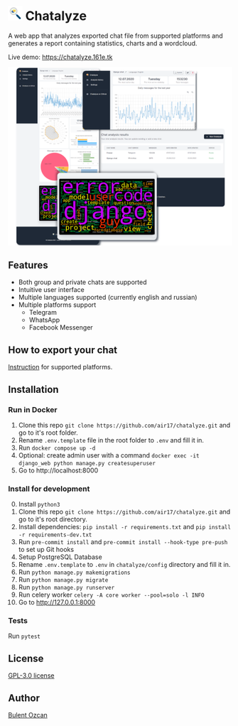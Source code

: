 # ![Chatalyze logo](https://github.com/air17/chatalyze/raw/dev/chatalyze/static/assets/img/favicon/favicon-32x32.png) Chatalyze

A web app that analyzes exported chat file from supported platforms and generates a report containing statistics, charts and a wordcloud.

Live demo: https://chatalyze.161e.tk

![Chatalyze mockup](https://github.com/air17/chatalyze/raw/dev/chatalyze/static/assets/img/mockup-presentation.png)

## Features

- Both group and private chats are supported
- Intuitive user interface
- Multiple languages supported (currently english and russian)
- Multiple platforms support
  - Telegram
  - WhatsApp
  - Facebook Messenger

## How to export your chat

[Instruction](how-to-export.md) for supported platforms.

## Installation

### Run in Docker

1. Clone this repo `git clone https://github.com/air17/chatalyze.git` and go to it's root folder.
2. Rename `.env.template` file in the root folder to `.env` and fill it in.
3. Run `docker compose up -d`
4. Optional: create admin user with a command `docker exec -it django_web python manage.py createsuperuser`
5. Go to http://localhost:8000

### Install for development

0. Install `python3`
1. Clone this repo `git clone https://github.com/air17/chatalyze.git` and go to it's root directory.
2. Install dependencies: `pip install -r requirements.txt` and `pip install -r requirements-dev.txt`
3. Run `pre-commit install` and `pre-commit install --hook-type pre-push` to set up Git hooks
4. Setup PostgreSQL Database
5. Rename `.env.template` to `.env` in `chatalyze/config` directory and fill it in.
6. Run `python manage.py makemigrations`
7. Run `python manage.py migrate`
8. Run `python manage.py runserver`
9. Run celery worker `celery -A core worker --pool=solo -l INFO`
10. Go to http://127.0.0.1:8000

### Tests
Run `pytest`

## License
[GPL-3.0 license](https://github.com/air17/chatalyze/blob/dev/LICENSE.txt)

## Author

[Bulent Ozcan](https://github.com/air17)
